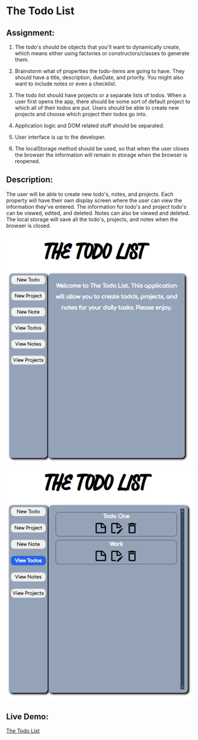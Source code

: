 # The Todo List

## Assignment: 
1. The todo's should be objects that you'll want to dynamically create, which means either using factories or 
constructors/classes to generate them.

2. Brainstorm what of properties the todo-items are going to have. They should have a title, description, dueDate, and 
priority. You might also want to include notes or even a checklist.

3. The todo list should have projects or a separate lists of todos. When a user first opens the app, there should 
be some sort of default project to which all of their todos are put. Users should be able to create new projects 
and choose which project their todos go into.

4. Application logic and DOM related stuff should be separated.

5. User interface is up to the developer. 

6. The localStorage method should be used, so that when the user closes the browser the information will remain in storage 
when the browser is reopened. 

## Description:
The user will be able to create new todo's, notes, and projects. Each property will have their own display screen where the user
can view the information they've entered. The information for todo's and project todo's can be viewed, edited, and deleted. Notes
can also be viewed and deleted. The local storage will save all the todo's, projects, and notes when the browser is closed. 

<img src='./src/images/odin-todo-list-1.PNG' style='text-align: center;' />
<img src='./src/images/odin-todo-list-2.PNG' style='text-align: center;' />

## Live Demo:
[The Todo List](https://ibn12.github.io/odin-todo-list/) 